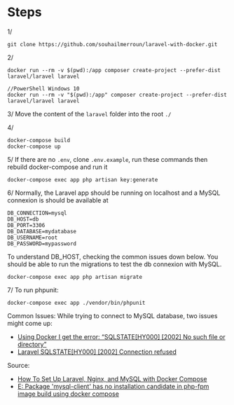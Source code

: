 # Steps

1/
```
git clone https://github.com/souhailmerroun/laravel-with-docker.git
```

2/
```
docker run --rm -v $(pwd):/app composer create-project --prefer-dist laravel/laravel laravel

//PowerShell Windows 10
docker run --rm -v "$(pwd):/app" composer create-project --prefer-dist laravel/laravel laravel 
```

3/
Move the content of the ```laravel``` folder into the root ```./```

4/
```
docker-compose build
docker-compose up
```

5/ 
If there are no ```.env```, clone ```.env.example```, run these commands then rebuild docker-compose and run it
```
docker-compose exec app php artisan key:generate
```

6/
Normally, the Laravel app should be running on localhost and a MySQL connexion is should be available at 
```
DB_CONNECTION=mysql
DB_HOST=db
DB_PORT=3306
DB_DATABASE=mydatabase
DB_USERNAME=root
DB_PASSWORD=mypassword
```

To understand DB_HOST, checking the common issues down below. 
You should be able to run the migrations to test the db connexion with MySQL. 
```
docker-compose exec app php artisan migrate
```

7/
To run phpunit:
```
docker-compose exec app ./vendor/bin/phpunit
```

Common Issues:
While trying to connect to MySQL database, two issues might come up:
- [Using Docker I get the error: “SQLSTATE[HY000] [2002] No such file or directory”](https://stackoverflow.com/questions/40075065/using-docker-i-get-the-error-sqlstatehy000-2002-no-such-file-or-directory)
- [Laravel SQLSTATE[HY000] [2002] Connection refused
](https://stackoverflow.com/questions/41225720/laravel-sqlstatehy000-2002-connection-refused)

Source: 
- [How To Set Up Laravel, Nginx, and MySQL with Docker Compose
](https://www.digitalocean.com/community/tutorials/how-to-set-up-laravel-nginx-and-mysql-with-docker-compose)
- [E: Package 'mysql-client' has no installation candidate in php-fpm image build using docker compose
](https://stackoverflow.com/questions/57048428/e-package-mysql-client-has-no-installation-candidate-in-php-fpm-image-build-u)
